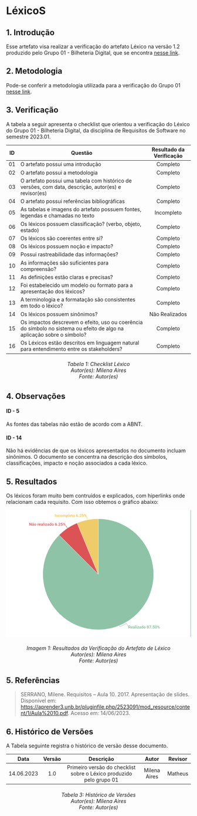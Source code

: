 # LéxicoS

## 1. Introdução

Esse artefato visa realizar a verificação do artefato Léxico na versão 1.2 produzido pelo Grupo 01 - Bilheteria Digital, que se encontra [nesse link](https://requisitos-de-software.github.io/2023.1-BilheteriaDigital/modelagem/lexicos/).

## 2. Metodologia

Pode-se conferir a metodologia utilizada para a verificação do Grupo 01 [nesse link](https://requisitos-de-software.github.io/2023.1-Twitch/verificacao_grupo01/planejamento/).

## 3. Verificação

A tabela a seguir apresenta o checklist que orientou a verificação do Léxico do Grupo 01 - Bilheteria Digital, da disciplina de Requisitos de Software no semestre 2023.01.

| ID |Questão| Resultado da Verificação |
| :---: | --- | :---: |
| 01 | O artefato possui uma introdução | Completo |
| 02 | O artefato possui a metodologia  | Completo |
| 03 | O artefato possui uma tabela com histórico de versões, com data, descrição, autor(es) e revisor(es)  | Completo |
| 04 | O artefato possui referências bibliográficas  | Completo |
| 05 | As tabelas e imagens do artefato possuem fontes, legendas e chamadas no texto | Incompleto |
| 06 | Os léxicos possuem classificação? (verbo, objeto, estado) | Completo |
| 07 | Os léxicos são coerentes entre si? | Completo |
| 08 | Os léxicos possuem noção e impacto? | Completo |
| 09 | Possui rastreabilidade das informações?| Completo |
| 10 | As informações são suficientes para compreensão? | Completo |
| 11 | As definições estão claras e precisas? | Completo |
| 12 | Foi estabelecido um modelo ou formato para a apresentação dos léxicos? | Completo |
| 13 | A terminologia e a formatação são consistentes em todo o léxico? | Completo |
| 14 | Os léxicos possuem sinônimos? | Não Realizados|
| 15 | Os impactos descrevem o efeito, uso ou coerência do símbolo no sistema ou efeito de algo na aplicação sobre o símbolo?| Completo |
| 16 | Os Léxicos estão descritos em linguagem natural para entendimento entre os stakeholders? | Completo |

<h6 align = "center"> Tabela 1: Checklist Léxico
<br> Autor(es): Milena Aires
<br>Fonte: Autor(es)</h6>

## 4. Observações

#### ID - 5
As fontes das tabelas não estão de acordo com a ABNT.

#### ID - 14 

Não há evidências de que os léxicos apresentados no documento incluam sinônimos. O documento se concentra na descrição dos símbolos, classificações, impacto e noção associados a cada léxico.

## 5. Resultados
Os léxicos foram muito bem contruídos e explicados, com hiperlinks onde relacionam cada requisito. Com isso obtemos o gráfico abaixo:

![Resultados Lexico](./imagens_verifica01/verificacao_lexicos.png)

<h6 align = "center"> Imagem 1: Resultados da Verificação do Artefato de Léxico
<br> Autor(es): Milena Aires
<br>Fonte: Autor(es)</h6>

## 5. Referências
>SERRANO, Milene. Requisitos – Aula 10. 2017. Apresentação de slides. Disponível em: https://aprender3.unb.br/pluginfile.php/2523091/mod_resource/content/1/Aula%2010.pdf. Acesso em: 14/06/2023.

## 6. Histórico de Versões

A Tabela seguinte registra o histórico de versão desse documento.

|**Data** | **Versão** | **Descrição** | **Autor** | **Revisor** |
|:---: | :---: | :---: | :---: | :---: |
|14.06.2023| 1.0 | Primeiro versão do checklist sobre o Léxico produzido pelo grupo 01| Milena Aires | Matheus |

<h6 align = "center"> Tabela 3: Histórico de Versões
<br> Autor(es): Milena Aires
<br>Fonte: Autor(es)</h6>
